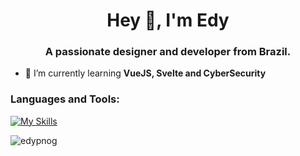 <h1 align="center">Hey 👋, I'm Edy</h1>
<h3 align="center">A passionate designer and developer from Brazil.</h3>

- 🌱 I’m currently learning **VueJS, Svelte and CyberSecurity**

<p align="left">
</p>

<h3 align="left">Languages and Tools:</h3>
<p align="left"> 

[![My Skills](https://skillicons.dev/icons?i=vue,ts,react,py,django,flask,fastapi&perline=6)](https://skillicons.dev)

</p>

<p><img align="center" src="https://github-readme-stats.vercel.app/api/top-langs?username=edypnog&show_icons=true&locale=en&layout=compact" alt="edypnog" /></p>
